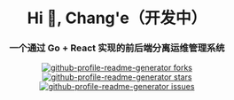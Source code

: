 <h1 align="center">Hi 🥳, Chang'e（开发中）</h1>
<h3 align="center">一个通过 Go + React 实现的前后端分离运维管理系统</h3>
<p align="center">
<a href="https://github.com/goer3/chang-e/fork" target="blank">
<img src="https://img.shields.io/github/forks/goer3/chang-e?style=flat-square" alt="github-profile-readme-generator forks"/>
</a>
<a href="https://github.com/goer3/chang-e/stargazers" target="blank">
<img src="https://img.shields.io/github/stars/goer3/chang-e?style=flat-square" alt="github-profile-readme-generator stars"/>
</a>
<a href="https://github.com/goer3/chang-e/issues" target="blank">
<img src="https://img.shields.io/github/issues/goer3/chang-e?style=flat-square" alt="github-profile-readme-generator issues"/>
</a>
</p>